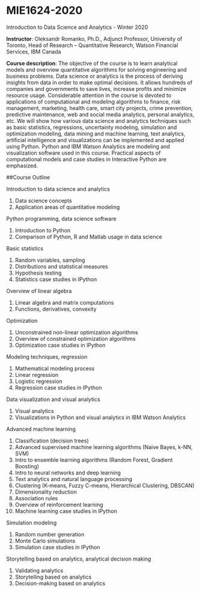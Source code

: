 # MIE1624-2020
Introduction to Data Science and Analytics - Winter 2020

**Instructor**: Oleksandr Romanko, Ph.D., Adjunct Professor, University of Toronto, Head of Research – Quantitative Research, Watson Financial Services, IBM Canada

**Course description**: The objective of the course is to learn analytical models and overview quantitative algorithms for solving engineering and business problems. Data science or analytics is the process of deriving insights from data in order to make optimal decisions. It allows hundreds of companies and governments to save lives, increase profits and minimize resource usage. Considerable attention in the course is devoted to applications of computational and modeling algorithms to finance, risk management, marketing, health care, smart city projects, crime prevention, predictive maintenance, web and social media analytics, personal analytics, etc. We will show how various data science and analytics techniques such as basic statistics, regressions, uncertainty modeling, simulation and optimization modeling, data mining and machine learning, text analytics, artificial intelligence and visualizations can be implemented and applied using Python. Python and IBM Watson Analytics are modeling and visualization software used in this course. Practical aspects of computational models and case studies in Interactive Python are emphasized.

##Course Outline

Introduction to data science and analytics
1. Data science concepts
2. Application areas of quantitative modeling

Python programming, data science software
1. Introduction to Python
2. Comparison of Python, R and Matlab usage in data science

Basic statistics
1. Random variables, sampling
2. Distributions and statistical measures
3. Hypothesis testing
4. Statistics case studies in IPython

Overview of linear algebra
1. Linear algebra and matrix computations
2. Functions, derivatives, convexity

Optimization
1. Unconstrained non-linear optimization algorithms
2. Overview of constrained optimization algorithms
3. Optimization case studies in IPython

Modeling techniques, regression
1. Mathematical modeling process
2. Linear regression
3. Logistic regression
4. Regression case studies in IPython

Data visualization and visual analytics
1. Visual analytics
2. Visualizations in Python and visual analytics in IBM Watson Analytics

Advanced machine learning
1. Classification (decision trees)
2. Advanced supervised machine learning algorithms (Naive Bayes, k-NN, SVM)
3. Intro to ensemble learning algorithms (Random Forest, Gradient Boosting)
4. Intro to neural networks and deep learning
5. Text analytics and natural language processing
6. Clustering (K-means, Fuzzy C-means, Hierarchical Clustering, DBSCAN)
7. Dimensionality reduction
8. Association rules
9. Overview of reinforcement learning
10. Machine learning case studies in IPython

Simulation modeling
1. Random number generation
2. Monte Carlo simulations
3. Simulation case studies in IPython

Storytelling based on analytics, analytical decision making
1. Validating analytics
2. Storytelling based on analytics
3. Decision-making based on analytics
